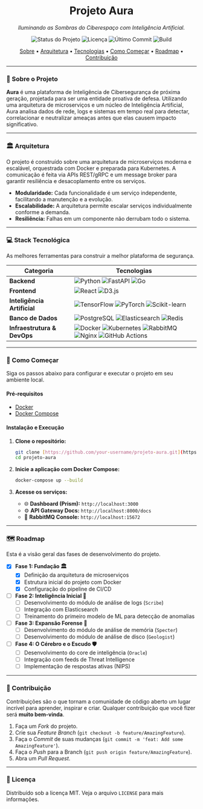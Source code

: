 <p align="center">
  <br>
  <h1 align="center">Projeto Aura</h1>
</p>

<p align="center">
  <em>Iluminando as Sombras do Ciberespaço com Inteligência Artificial.</em>
</p>

<p align="center">
    <img alt="Status do Projeto" src="https://img.shields.io/badge/status-em%20desenvolvimento-yellow?style=for-the-badge">
    <img alt="Licença" src="https://img.shields.io/github/license/your-username/projeto-aura?style=for-the-badge&color=blue">
    <img alt="Último Commit" src="https://img.shields.io/github/last-commit/your-username/projeto-aura?style=for-the-badge&color=green">
    <img alt="Build" src="https://img.shields.io/github/actions/workflow/status/your-username/projeto-aura/ci.yml?branch=main&style=for-the-badge&logo=github">
</p>

<p align="center">
  <a href="#-sobre-o-projeto">Sobre</a> •
  <a href="#-arquitetura">Arquitetura</a> •
  <a href="#-stack-tecnológica">Tecnologias</a> •
  <a href="#-como-começar">Como Começar</a> •
  <a href="#-roadmap">Roadmap</a> •
  <a href="#-contribuição">Contribuição</a>
</p>

---

### 📖 Sobre o Projeto

**Aura** é uma plataforma de Inteligência de Cibersegurança de próxima geração, projetada para ser uma entidade proativa de defesa. Utilizando uma arquitetura de microserviços e um núcleo de Inteligência Artificial, Aura analisa dados de rede, logs e sistemas em tempo real para detectar, correlacionar e neutralizar ameaças antes que elas causem impacto significativo.

---

### 🏛️ Arquitetura

O projeto é construído sobre uma arquitetura de microserviços moderna e escalável, orquestrada com Docker e preparada para Kubernetes. A comunicação é feita via APIs REST/gRPC e um message broker para garantir resiliência e desacoplamento entre os serviços.

* **Modularidade:** Cada funcionalidade é um serviço independente, facilitando a manutenção e a evolução.
* **Escalabilidade:** A arquitetura permite escalar serviços individualmente conforme a demanda.
* **Resiliência:** Falhas em um componente não derrubam todo o sistema.

---

### 💻 Stack Tecnológica

As melhores ferramentas para construir a melhor plataforma de segurança.

| Categoria | Tecnologias |
|---|---|
| **Backend** | <img alt="Python" src="https://img.shields.io/badge/Python-3776AB?style=for-the-badge&logo=python&logoColor=white"> <img alt="FastAPI" src="https://img.shields.io/badge/FastAPI-009688?style=for-the-badge&logo=fastapi&logoColor=white"> <img alt="Go" src="https://img.shields.io/badge/Go-00ADD8?style=for-the-badge&logo=go&logoColor=white"> |
| **Frontend** | <img alt="React" src="https://img.shields.io/badge/React-20232A?style=for-the-badge&logo=react&logoColor=61DAFB"> <img alt="D3.js" src="https://img.shields.io/badge/D3.js-F9A03C?style=for-the-badge&logo=d3.js&logoColor=white"> |
| **Inteligência Artificial** | <img alt="TensorFlow" src="https://img.shields.io/badge/TensorFlow-FF6F00?style=for-the-badge&logo=tensorflow&logoColor=white"> <img alt="PyTorch" src="https://img.shields.io/badge/PyTorch-EE4C2C?style=for-the-badge&logo=pytorch&logoColor=white"> <img alt="Scikit-learn" src="https://img.shields.io/badge/scikit--learn-F7931E?style=for-the-badge&logo=scikit-learn&logoColor=white"> |
| **Banco de Dados** | <img alt="PostgreSQL" src="https://img.shields.io/badge/PostgreSQL-4169E1?style=for-the-badge&logo=postgresql&logoColor=white"> <img alt="Elasticsearch" src="https://img.shields.io/badge/Elasticsearch-005571?style=for-the-badge&logo=elasticsearch&logoColor=white"> <img alt="Redis" src="https://img.shields.io/badge/redis-%23DD0031.svg?style=for-the-badge&logo=redis&logoColor=white"> |
| **Infraestrutura & DevOps** | <img alt="Docker" src="https://img.shields.io/badge/Docker-2496ED?style=for-the-badge&logo=docker&logoColor=white"> <img alt="Kubernetes" src="https://img.shields.io/badge/Kubernetes-326CE5?style=for-the-badge&logo=kubernetes&logoColor=white"> <img alt="RabbitMQ" src="https://img.shields.io/badge/Rabbitmq-FF6600?style=for-the-badge&logo=rabbitmq&logoColor=white"> <img alt="Nginx" src="https://img.shields.io/badge/nginx-009639?style=for-the-badge&logo=nginx&logoColor=white"> <img alt="GitHub Actions" src="https://img.shields.io/badge/GitHub%20Actions-2088FF?style=for-the-badge&logo=github-actions&logoColor=white"> |

---

### 🚀 Como Começar

Siga os passos abaixo para configurar e executar o projeto em seu ambiente local.

#### Pré-requisitos
* [Docker](https://www.docker.com/get-started/)
* [Docker Compose](https://docs.docker.com/compose/install/)

#### Instalação e Execução
1.  **Clone o repositório:**
    ```bash
    git clone [https://github.com/your-username/projeto-aura.git](https://github.com/your-username/projeto-aura.git)
    cd projeto-aura
    ```

2.  **Inicie a aplicação com Docker Compose:**
    ```bash
    docker-compose up --build
    ```

3.  **Acesse os serviços:**
    * 🌐 **Dashboard (Prism):** `http://localhost:3000`
    * ⚙️ **API Gateway Docs:** `http://localhost:8000/docs`
    * 🐰 **RabbitMQ Console:** `http://localhost:15672`

---

### 🗺️ Roadmap

Esta é a visão geral das fases de desenvolvimento do projeto.

* [x] **Fase 1: Fundação 🏛️**
    * [x] Definição da arquitetura de microserviços
    * [x] Estrutura inicial do projeto com Docker
    * [x] Configuração do pipeline de CI/CD
* [ ] **Fase 2: Inteligência Inicial 🧠**
    * [ ] Desenvolvimento do módulo de análise de logs (`Scribe`)
    * [ ] Integração com Elasticsearch
    * [ ] Treinamento do primeiro modelo de ML para detecção de anomalias
* [ ] **Fase 3: Expansão Forense 🔬**
    * [ ] Desenvolvimento do módulo de análise de memória (`Specter`)
    * [ ] Desenvolvimento do módulo de análise de disco (`Geologist`)
* [ ] **Fase 4: O Cérebro e o Escudo 🛡️**
    * [ ] Desenvolvimento do core de inteligência (`Oracle`)
    * [ ] Integração com feeds de Threat Intelligence
    * [ ] Implementação de respostas ativas (NIPS)

---

### 🙌 Contribuição

Contribuições são o que tornam a comunidade de código aberto um lugar incrível para aprender, inspirar e criar. Qualquer contribuição que você fizer será **muito bem-vinda**.

1.  Faça um *Fork* do projeto.
2.  Crie sua *Feature Branch* (`git checkout -b feature/AmazingFeature`).
3.  Faça o *Commit* de suas mudanças (`git commit -m 'feat: Add some AmazingFeature'`).
4.  Faça o *Push* para a Branch (`git push origin feature/AmazingFeature`).
5.  Abra um *Pull Request*.

---

### 📜 Licença

Distribuído sob a licença MIT. Veja o arquivo `LICENSE` para mais informações.
